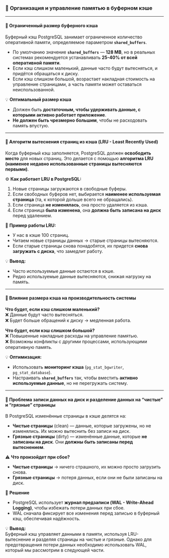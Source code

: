 ### 🔹 **Организация и управление памятью в буферном кэше**

---

#### 📌 **Ограниченный размер буферного кэша**

Буферный кэш PostgreSQL занимает ограниченное количество оперативной памяти, определяемое параметром **`shared_buffers`**.

- По умолчанию значение **`shared_buffers`** — **128 MB**, но в реальных системах рекомендуется устанавливать **25-40% от всей оперативной памяти**.
- Если кэш слишком маленький, данные часто будут вытесняться, и придётся обращаться к диску.
- Если кэш слишком большой, возрастает накладная стоимость на управление страницами, а часть памяти может оставаться неиспользованной.

💡 **Оптимальный размер кэша**

- Должен быть **достаточным, чтобы удерживать данные, с которыми активно работает приложение**.
- **Не должен быть чрезмерно большим**, чтобы не расходовать память впустую.

---

#### 📌 **Алгоритм вытеснения страниц из кэша (LRU - Least Recently Used)**

Когда буферный кэш заполняется, PostgreSQL должен **освободить место** для новых страниц. Это делается с помощью **алгоритма LRU (наименее недавно использованные страницы вытесняются первыми)**.

⚙ **Как работает LRU в PostgreSQL:**

1. Новые страницы загружаются в свободные буферы.
2. Если свободных буферов нет, выбирается **наименее используемая страница** (та, к которой дольше всего не обращались).
3. Если страница **не изменялась**, она просто удаляется из кэша.
4. Если страница **была изменена**, она **должна быть записана на диск** перед удалением.

📌 **Пример работы LRU:**

- У нас в кэше 100 страниц.
- Читаем новые страницы данных → старые страницы вытесняются.
- Если старые страницы снова понадобятся, их придется **снова загружать с диска**, что замедлит работу.

💡 **Вывод:**

- Часто используемые данные остаются в кэше.
- Редко используемые данные вытесняются, снижая нагрузку на память.

---

#### 📌 **Влияние размера кэша на производительность системы**

**Что будет, если кэш слишком маленький?**  
❌ Данные будут часто вытесняться.  
❌ Будет больше обращений к диску → медленная работа.

**Что будет, если кэш слишком большой?**  
❌ Повышенные накладные расходы на управление памятью.  
❌ Возможны конфликты с другими процессами, использующими оперативную память.

💡 **Оптимизация:**

- Использовать **мониторинг кэша** (`pg_stat_bgwriter`, `pg_stat_database`).
- Настраивать **`shared_buffers`** так, чтобы вместить **активно используемые данные**, но не перегружать систему.

---

#### 📌 **Проблема записи данных на диск и разделение данных на “чистые” и “грязные” страницы**

В PostgreSQL изменённые страницы в кэше делятся на:

- **Чистые страницы** (clean) — данные, которые загружены, но не изменялись. Их можно вытеснить без записи на диск.
- **Грязные страницы** (dirty) — изменённые данные, которые **не записаны на диск**. Они **должны быть записаны перед вытеснением**.

⚠ **Что произойдет при сбое?**

- **Чистые страницы** → ничего страшного, их можно просто загрузить снова.
- **Грязные страницы** → потеря данных, если они не были записаны на диск.

📌 **Решение**

- PostgreSQL использует **журнал предзаписи (WAL - Write-Ahead Logging)**, чтобы избежать потери данных при сбое.
- WAL сначала фиксирует все изменения перед записью в буферный кэш, обеспечивая надёжность.

💡 **Вывод:**  
Буферный кэш управляет данными в памяти, используя LRU-вытеснение и разделяя страницы на чистые и грязные. Однако для предотвращения потери данных необходимо использовать WAL, который мы рассмотрим в следующей части.